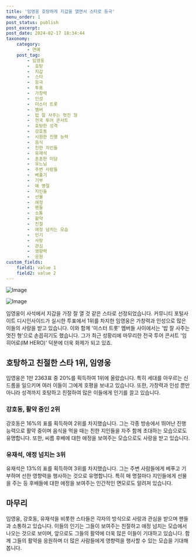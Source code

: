 ```yaml
---
title: '임영웅 호탕하게 지갑을 열면서 스타로 등극'
menu_order: 1
post_status: publish
post_excerpt: 
post_date: 2024-02-17 18:34:44
taxonomy:
    category:
        - 연예
    post_tag:
        - 임영웅
        -  호탕
        -  지갑
        -  스타
        -  등극
        -  투표
        -  가창력
        -  인성
        -  미스터 트롯
        -  멤버
        -  밥 잘 사주는 멋진 형
        -  전국 투어 콘서트
        -  호탕한 성격
        -  강호동
        -  시원한 진행 능력
        -  음식
        -  친한 지인들
        -  유재석
        -  훈훈한 미담
        -  유느님
        -  주변 사람들
        -  베풀기
        -  기부
        -  매 명절
        -  지인들
        -  선물
        -  애정
        -  팬들
        -  소통
        -  활약
        -  친절
        -  애정 넘치는 모습
        -  인기
        -  사랑
        -  관심
        -  영향력
        -  응원
custom_fields:
    field1: value 1
    field2: value 2
---
```


![Image](https://mimgnews.pstatic.net/image/018/2024/02/12/0005671596_001_20240212110201044.jpg?type=w540)

![Image](https://ssl.pstatic.net/mimgnews/image/018/2024/02/12/0005671596_002_20240212110201071.jpg?type=w540)

임영웅이 사석에서 지갑을 가장 잘 열 것 같은 스타로 선정되었습니다. 커뮤니티 포털사이트 디시인사이드가 실시한 투표에서 1위를 차지한 임영웅은 가창력과 인성으로 많은 이들의 사랑을 받고 있습니다. 이와 함께 '미스터 트롯' 멤버들 사이에서는 '밥 잘 사주는 멋진 형'으로 손꼽히기도 했습니다. 그가 최근 성황리에 마무리한 전국 투어 콘서트 '임 히어로(IM HERO)' 덕분에 더욱 화제가 되고 있죠.
## 호탕하고 친절한 스타 1위, 임영웅
임영웅은 1만 2363표 중 20%를 획득하여 1위에 올랐습니다. 특히 세대를 아우르는 신드롬을 일으키며 여러 이들이 그에게 호평을 보내고 있습니다. 또한, 가창력과 인성 뿐만 아니라 성격까지 호탕하고 친절하여 많은 이들에게 인기를 끌고 있습니다.
### 강호동, 활약 중인 2위
강호동은 16%의 표를 획득하여 2위를 차지했습니다. 그는 각종 방송에서 뛰어난 진행 능력으로 활약 중이며 음식을 먹을 때는 친한 지인들을 자주 함께 초대하는 모습으로도 유명합니다. 또한, 씨름 후배에 대한 애정을 보여주는 모습으로도 사랑을 받고 있습니다.
### 유재석, 애정 넘치는 3위
유재석은 13%의 표를 획득하여 3위를 차지했습니다. 그는 주변 사람들에게 베푸고 기부하며 선한 영향력을 행사하는 것으로 유명합니다. 특히 매 명절마다 지인들에게 선물을 주는 등 후배들에 대한 애정을 보여주는 인간적인 면모로도 알려져 있습니다.
## 마무리
임영웅, 강호동, 유재석을 비롯한 스타들은 각자의 방식으로 사랑과 관심을 받으며 팬들과 소통하고 있습니다. 이들의 인기는 그들이 보여주는 친절하고 애정 넘치는 모습에서 나오는 것으로 보이며, 앞으로도 그들의 활약에 더욱 많은 이들이 기대하고 있습니다. 함께 그들의 활약을 응원하며 더 많은 사람들에게 영향력을 행사할 수 있는 모습을 기대해 봅니다.
